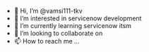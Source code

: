 - 👋 Hi, I’m @vamsi111-tkv
- 👀 I’m interested in servicenow development
- 🌱 I’m currently learning servicenow itsm
- 💞️ I’m looking to collaborate on 
- 📫 How to reach me ...

<!---
vamsi111-tkv/vamsi111-tkv is a ✨ special ✨ repository because its `README.md` (this file) appears on your GitHub profile.
You can click the Preview link to take a look at your changes.
--->
